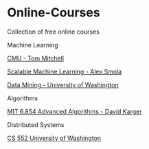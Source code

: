 Online-Courses
==============

Collection of free online courses

Machine Learning

[CMU - Tom Mitchell](http://www.cs.cmu.edu/~tom/10701_sp11/lectures.shtml)

[Scalable Machine Learning - Alex Smola](http://alex.smola.org/teaching/berkeley2012/)

[Data Mining - University of Washington](http://courses.cs.washington.edu/courses/csep546/12sp/video/)



Algorithms

[MIT 6.854 Advanced Algorithms  - David Karger](https://www.youtube.com/channel/UCtv9PiQVUDzsT4yl7524DCg/videos)


Distributed Systems

[CS 552 University of Washington](http://courses.cs.washington.edu/courses/csep552/13sp/video/)
